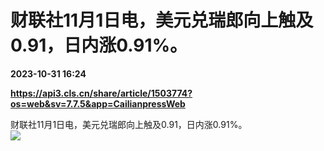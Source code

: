 # 财联社11月1日电，美元兑瑞郎向上触及0.91，日内涨0.91%。

**2023-10-31 16:24**

**https://api3.cls.cn/share/article/1503774?os=web&sv=7.7.5&app=CailianpressWeb**

财联社11月1日电，美元兑瑞郎向上触及0.91，日内涨0.91%。  
![](https://img.cls.cn/images/20231101/4t8Ht0RaHR.png)